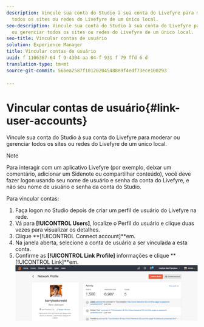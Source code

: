 ```yaml
---
description: Vincule sua conta do Studio à sua conta do Livefyre para moderar ou gerenciar
  todos os sites ou redes do Livefyre de um único local.
seo-description: Vincule sua conta do Studio à sua conta do Livefyre para moderar
  ou gerenciar todos os sites ou redes do Livefyre de um único local.
seo-title: Vincular contas de usuário
solution: Experience Manager
title: Vincular contas de usuário
uuid: f 1106367-64 f 9-4304-aa 04-f 931 f 79 ffd 6 d
translation-type: tm+mt
source-git-commit: 566ea2587f101202045488e9f4edf73ece100293

---
```



# Vincular contas de usuário{#link-user-accounts}

Vincule sua conta do Studio à sua conta do Livefyre para moderar ou gerenciar todos os sites ou redes do Livefyre de um único local.

>[!NOTE]
>
>Para interagir com um aplicativo Livefyre (por exemplo, deixar um comentário, adicionar um Sidenote ou compartilhar conteúdo), você deve fazer logon usando seu nome de usuário e senha da conta do Livefyre, e não seu nome de usuário e senha da conta do Studio.

Para vincular contas:

1. Faça logon no Studio depois de criar um perfil de usuário do Livefyre na rede.
1. Vá para **[!UICONTROL Users]**, localize o Perfil do usuário e clique duas vezes para visualizar os detalhes.
1. Clique **[!UICONTROL Connect account]**em.
1. Na janela aberta, selecione a conta de usuário a ser vinculada a esta conta.
1. Confirme as **[!UICONTROL Link Profile]** informações e clique **[!UICONTROL Link]**em. ![](assets/UsersConnectAccount-1024x311.png)

